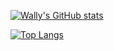 [![Wally's GitHub stats](https://github-readme-stats.vercel.app/api?username=wallysoncsoares&theme=vue&show_icons=true&include_all_commits=true&count_private=true)](https://github.com/anuraghazra/github-readme-stats)


[![Top Langs](https://github-readme-stats.vercel.app/api/top-langs/?username=wallysoncsoares&layout=compact&theme=vue)](https://github.com/anuraghazra/github-readme-stats)
